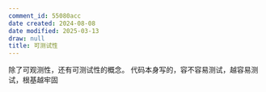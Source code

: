 ```yaml
---
comment_id: 55080acc
date created: 2024-08-08
date modified: 2025-03-13
draw: null
title: 可测试性
---
```

除了可观测性，还有可测试性的概念。
代码本身写的，容不容易测试，越容易测试，根基越牢固
